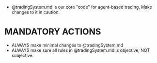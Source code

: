 - @tradingSystem.md is our core "code" for agent-based trading. Make changes to it in caution.

# MANDATORY ACTIONS

- ALWAYS make minimal changes to @tradingSystem.md
- ALWAYS make sure all rules in @tradingSystem.md is objective, NOT subjective.
